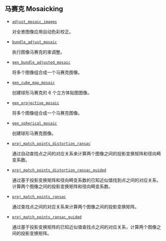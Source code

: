 ## 马赛克 Mosaicking

- [`adjust_mosaic_images`](adjust_mosaic_images.html)

  对全景图像应用自动色彩校正。

- [`bundle_adjust_mosaic`](bundle_adjust_mosaic.html)

  执行图像马赛克的束调整。

- [`gen_bundle_adjusted_mosaic`](gen_bundle_adjusted_mosaic.html)

  将多个图像组合成一个马赛克图像。

- [`gen_cube_map_mosaic`](gen_cube_map_mosaic.html)

  创建球形马赛克的 6 个立方体贴图图像。

- [`gen_projective_mosaic`](gen_projective_mosaic.html)

  将多个图像组合成一个马赛克图像。

- [`gen_spherical_mosaic`](gen_spherical_mosaic.html)

  创建球形马赛克图像。

- [`proj_match_points_distortion_ransac`](proj_match_points_distortion_ransac.html)

  通过自动查找点之间的对应关系来计算两个图像之间的投影变换矩阵和径向畸变系数。

- [`proj_match_points_distortion_ransac_guided`](proj_match_points_distortion_ransac_guided.html)

  通过基于投影变换矩阵和径向畸变系数的已知近似值找到点之间的对应关系，计算两个图像之间的投影变换矩阵和径向畸变系数。

- [`proj_match_points_ransac`](proj_match_points_ransac.html)

  通过查找点之间的对应关系来计算两个图像之间的投影变换矩阵。

- [`proj_match_points_ransac_guided`](proj_match_points_ransac_guided.html)

  通过基于投影变换矩阵的已知近似值查找点之间的对应关系，计算两个图像之间的投影变换矩阵。